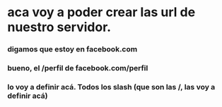 # aca voy a poder crear las url de nuestro servidor.
### digamos que estoy en facebook.com
### bueno, el /perfil de facebook.com/perfil
### lo voy a definir acá. Todos los slash (que son las /, las voy a definir acá)